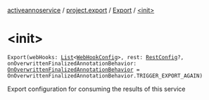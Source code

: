 [activeannoservice](../../index.md) / [project.export](../index.md) / [Export](index.md) / [&lt;init&gt;](./-init-.md)

# &lt;init&gt;

`Export(webHooks: `[`List`](https://kotlinlang.org/api/latest/jvm/stdlib/kotlin.collections/-list/index.html)`<`[`WebHookConfig`](../-web-hook-config/index.md)`>, rest: `[`RestConfig`](../-rest-config/index.md)`?, onOverwrittenFinalizedAnnotationBehavior: `[`OnOverwrittenFinalizedAnnotationBehavior`](../-on-overwritten-finalized-annotation-behavior/index.md)` = OnOverwrittenFinalizedAnnotationBehavior.TRIGGER_EXPORT_AGAIN)`

Export configuration for consuming the results of this service

